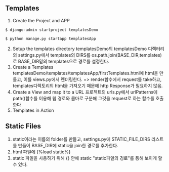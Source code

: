 ## Templates
1. Create the Project and APP
```
$ django-admin startproject templatesDemo
```
```
$ python manage.py startapp templatesApp
```
2. Setup the templates directory
templatesDemo의 templatesDemo 디렉터리의 settings.py에서
templates의 DIRS를 os.path.join(BASE_DIR,templates)로 BASE_DIR밑의 templates으로
경로를 설정한다.
3. Create a Templates
templatesDemo/templates/templatesApp/firstTemplates.html에 html을 만들고, 이를 views.py에서 렌더링한다.
=> render함수에서 request를 take하고, templates디렉토리의 html을 가져오기 때문에 http Response가 필요하지 않음.
4. Create a View and map it to a URL
프로젝트의 urls.py에서 urlPatterns에 path()함수를 이용해 웹 경로와 콤마로 구분해 그것을 request로 하는 함수를 호출한다
5. Templates in Action

## Static Files
1. static이라는 이름의 folder를 만들고, settings.py에 STATIC_FILE_DIRS 리스트를 만들어
BASE_DIR에 static을 join한 경로를 추가한다.
2. html 파일에 {%load static%}
3. static 파일을 사용하기 위해 {} 안에 static "static파일의 경로"를 통해 보이게 할 수 있다.
